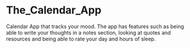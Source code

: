# The_Calendar_App
Calendar App that tracks your mood. The app has features such as being able to write your thoughts in a notes section, looking at quotes and resources and being able to rate your day and hours of sleep.

